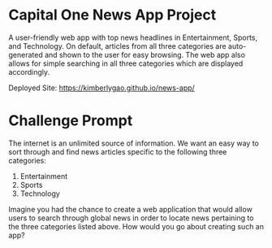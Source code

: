 # Capital One News App Project
A user-friendly web app with top news headlines in Entertainment, Sports, and Technology. On default, articles from all three categories are auto-generated and shown to the user for easy browsing. The web app also allows for simple searching in all three categories which are displayed accordingly.

Deployed Site: https://kimberlygao.github.io/news-app/

# Challenge Prompt
The internet is an unlimited source of information. We want an easy way to sort through and find news articles specific to the following three categories: 

1. Entertainment 
2. Sports
3. Technology

Imagine you had the chance to create a web application that would allow users to search through global news in order to locate news pertaining to the three categories listed above. How would you go about creating such an app?

